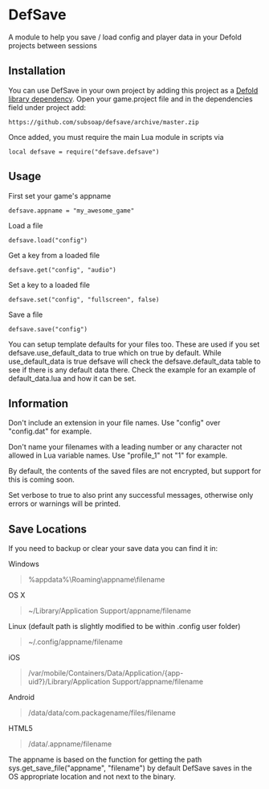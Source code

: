 # DefSave
A module to help you save / load config and player data in your Defold projects between sessions

## Installation
You can use DefSave in your own project by adding this project as a [Defold library dependency](http://www.defold.com/manuals/libraries/). Open your game.project file and in the dependencies field under project add:

	https://github.com/subsoap/defsave/archive/master.zip
  
Once added, you must require the main Lua module in scripts via

```
local defsave = require("defsave.defsave")
```

## Usage

First set your game's appname

```
defsave.appname = "my_awesome_game"
```

Load a file

```
defsave.load("config")
```

Get a key from a loaded file

```
defsave.get("config", "audio")
```

Set a key to a loaded file

```
defsave.set("config", "fullscreen", false)
```

Save a file

```
defsave.save("config")
```

You can setup template defaults for your files too. These are used if you set defsave.use_default_data to true which on true by default. While use_default_data is true defsave will check the defsave.default_data table to see if there is any default data there. Check the example for an example of default_data.lua and how it can be set.

## Information

Don't include an extension in your file names. Use "config" over "config.dat" for example.

Don't name your filenames with a leading number or any character not allowed in Lua variable names. Use "profile_1" not "1" for example.

By default, the contents of the saved files are not encrypted, but support for this is coming soon.

Set verbose to true to also print any successful messages, otherwise only errors or warnings will be printed.

## Save Locations

If you need to backup or clear your save data you can find it in:

Windows
>%appdata%\Roaming\appname\filename

OS X
>~/Library/Application Support/appname/filename

Linux (default path is slightly modified to be within .config user folder)
>~/.config/appname/filename

iOS
>/var/mobile/Containers/Data/Application/{app-uid?}/Library/Application Support/appname/filename

Android 
>/data/data/com.packagename/files/filename

HTML5
>/data/.appname/filename

The appname is based on the function for getting the path sys.get_save_file("appname", "filename") by default DefSave saves in the OS appropriate location and not next to the binary.